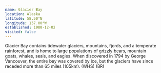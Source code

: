 ```yaml
---
name: Glacier Bay
location: Alaska
latitude: 58.50°N
longitude: 137.00°W
established: 1980-12-02
visited: false
---
```


Glacier Bay contains tidewater glaciers, mountains, fjords, and a temperate rainforest, and is home to large populations of grizzly bears, mountain goats, whales, seals, and eagles. When discovered in 1794 by George Vancouver, the entire bay was covered by ice, but the glaciers have since receded more than 65 miles (105km). (WHS) (BR)
